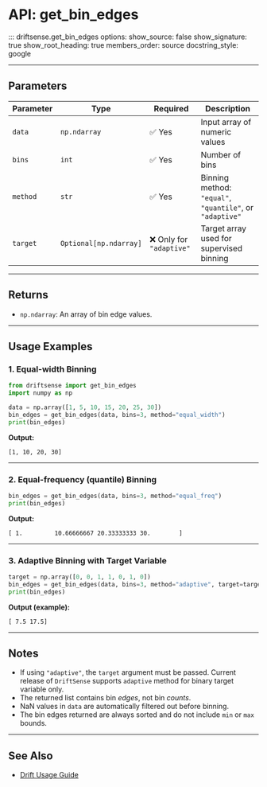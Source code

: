 
# API: get_bin_edges

::: driftsense.get_bin_edges
    options:
      show_source: false
      show_signature: true
      show_root_heading: true
      members_order: source
      docstring_style: google

---

## Parameters

| Parameter | Type | Required | Description |
|-----------|------|----------|-------------|
| `data` | `np.ndarray` | ✅ Yes | Input array of numeric values |
| `bins` | `int` | ✅ Yes | Number of bins |
| `method` | `str` | ✅ Yes | Binning method: `"equal"`, `"quantile"`, or `"adaptive"` |
| `target` | `Optional[np.ndarray]` | ❌ Only for `"adaptive"` | Target array used for supervised binning |

---

## Returns

- `np.ndarray`: An array of bin edge values.

---

## Usage Examples

### 1. Equal-width Binning

```python
from driftsense import get_bin_edges
import numpy as np

data = np.array([1, 5, 10, 15, 20, 25, 30])
bin_edges = get_bin_edges(data, bins=3, method="equal_width")
print(bin_edges)
```

**Output:**
```text
[1, 10, 20, 30]
```

---

### 2. Equal-frequency (quantile) Binning

```python
bin_edges = get_bin_edges(data, bins=3, method="equal_freq")
print(bin_edges)
```

**Output:**
```text
[ 1.         10.66666667 20.33333333 30.        ]
```

---

### 3. Adaptive Binning with Target Variable

```python
target = np.array([0, 0, 1, 1, 0, 1, 0])
bin_edges = get_bin_edges(data, bins=3, method="adaptive", target=target)
print(bin_edges)
```

**Output (example):**
```text
[ 7.5 17.5]
```

---

## Notes

- If using `"adaptive"`, the `target` argument must be passed. Current release of `DriftSense` supports `adaptive` method for binary target variable only.
- The returned list contains bin *edges*, not bin *counts*.
- NaN values in `data` are automatically filtered out before binning.
- The bin edges returned are always sorted and do not include `min` or `max` bounds.

---

## See Also

- [Drift Usage Guide](../usage/index.md)
